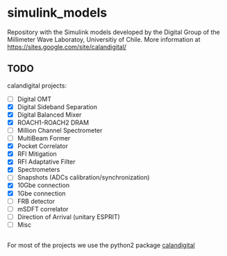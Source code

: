 # simulink_models

Repository with the Simulink models developed by the Digital Group of the Millimeter Wave Laboratoy, Universitiy of Chile. More information at https://sites.google.com/site/calandigital/

## TODO
calandigital projects:
- [ ] Digital OMT
- [x] Digital Sideband Separation
- [x] Digital Balanced Mixer
- [x] ROACH1-ROACH2 DRAM
- [ ] Million Channel Spectrometer
- [ ] MultiBeam Former
- [x] Pocket Correlator
- [x] RFI Mitigation
- [x] RFI Adaptative Filter
- [x] Spectrometers
- [ ] Snapshots (ADCs calibration/synchronization)
- [x] 10Gbe connection
- [x] 1Gbe connection  
- [ ] FRB detector
- [ ] mSDFT correlator
- [ ] Direction of Arrival (unitary ESPRIT)
- [ ] Misc

## 
For most of the projects we use the python2 package [calandigital](https://github.com/calanroach/calandigital)

